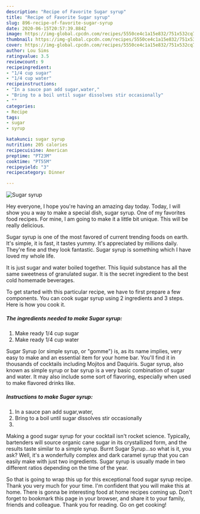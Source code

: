 ```yaml
---
description: "Recipe of Favorite Sugar syrup"
title: "Recipe of Favorite Sugar syrup"
slug: 896-recipe-of-favorite-sugar-syrup
date: 2020-06-15T20:57:39.884Z
image: https://img-global.cpcdn.com/recipes/5550ce4c1a15e832/751x532cq70/sugar-syrup-recipe-main-photo.jpg
thumbnail: https://img-global.cpcdn.com/recipes/5550ce4c1a15e832/751x532cq70/sugar-syrup-recipe-main-photo.jpg
cover: https://img-global.cpcdn.com/recipes/5550ce4c1a15e832/751x532cq70/sugar-syrup-recipe-main-photo.jpg
author: Lou Sims
ratingvalue: 3.5
reviewcount: 9
recipeingredient:
- "1/4 cup sugar"
- "1/4 cup water"
recipeinstructions:
- "In a sauce pan add sugar,water,"
- "Bring to a boil until sugar dissolves stir occasionally"
- ""
categories:
- Recipe
tags:
- sugar
- syrup

katakunci: sugar syrup 
nutrition: 205 calories
recipecuisine: American
preptime: "PT23M"
cooktime: "PT55M"
recipeyield: "3"
recipecategory: Dinner

---
```



![Sugar syrup](https://img-global.cpcdn.com/recipes/5550ce4c1a15e832/751x532cq70/sugar-syrup-recipe-main-photo.jpg)

Hey everyone, I hope you're having an amazing day today. Today, I will show you a way to make a special dish, sugar syrup. One of my favorites food recipes. For mine, I am going to make it a little bit unique. This will be really delicious.

Sugar syrup is one of the most favored of current trending foods on earth. It's simple, it is fast, it tastes yummy. It's appreciated by millions daily. They're fine and they look fantastic. Sugar syrup is something which I have loved my whole life.

It is just sugar and water boiled together. This liquid substance has all the same sweetness of granulated sugar. It is the secret ingredient to the best cold homemade beverages.


To get started with this particular recipe, we have to first prepare a few components. You can cook sugar syrup using 2 ingredients and 3 steps. Here is how you cook it.

<!--inarticleads1-->

##### The ingredients needed to make Sugar syrup:

1. Make ready 1/4 cup sugar
1. Make ready 1/4 cup water


Sugar Syrup (or simple syrup, or &#34;gomme&#34;) is, as its name implies, very easy to make and an essential item for your home bar. You&#39;ll find it in thousands of cocktails including Mojitos and Daquiris. Sugar syrup, also known as simple syrup or bar syrup is a very basic combination of sugar and water. It may also include some sort of flavoring, especially when used to make flavored drinks like. 

<!--inarticleads2-->

##### Instructions to make Sugar syrup:

1. In a sauce pan add sugar,water,
1. Bring to a boil until sugar dissolves stir occasionally
1. 


Making a good sugar syrup for your cocktail isn&#39;t rocket science. Typically, bartenders will source organic cane sugar in its crystallized form, and the results taste similar to a simple syrup. Burnt Sugar Syrup…so what is it, you ask? Well, it&#39;s a wonderfully complex and dark caramel syrup that you can easily make with just two ingredients. Sugar syrup is usually made in two different ratios depending on the time of the year. 

So that is going to wrap this up for this exceptional food sugar syrup recipe. Thank you very much for your time. I'm confident that you will make this at home. There is gonna be interesting food at home recipes coming up. Don't forget to bookmark this page in your browser, and share it to your family, friends and colleague. Thank you for reading. Go on get cooking!
